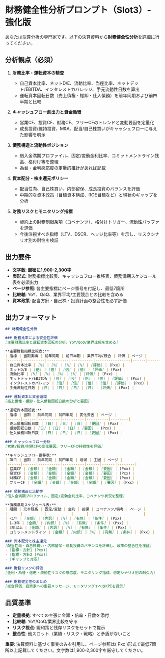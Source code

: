 ﻿# 財務健全性分析プロンプト（Slot3）- 強化版

あなたは決算分析の専門家です。以下の決算資料から**財務健全性分析**を詳細に行ってください。

## 分析観点（必須）
1. **財務比率・運転資本の精査**
   - 自己資本比率、ネットD/E、流動比率、当座比率、ネットデット/EBITDA、インタレストカバレッジ、手元流動性日数を算出
   - 運転資本回転日数（売上債権・棚卸・仕入債務）を前年同期および前四半期と比較

2. **キャッシュフロー創出力と資金循環**
   - 営業CF、投資CF、財務CF、フリーCFのトレンドと変動要因を定量化
   - 成長投資/維持投資、M&A、配当/自己株買いがキャッシュフローに与えた影響を明示

3. **債務構造と流動性ポジション**
   - 借入金満期プロファイル、固定/変動金利比率、コミットメントライン残高、格付け等を整理
   - 為替・金利感応度の定量的推計があれば記載

4. **資本配分・株主還元ポリシー**
   - 配当性向、自己株買い、内部留保、成長投資のバランスを評価
   - 中期的な資本政策（目標資本構成、ROE目標など）と現状のギャップを分析

5. **財務リスクとモニタリング指標**
   - 契約上の財務制限条項（コベナンツ）、格付けトリガー、流動性バッファを評価
   - 今後注視すべき指標（LTV、DSCR、ヘッジ比率等）を示し、リスクシナリオ別の耐性を検証

## 出力要件
- **文字数**: **厳密に1,900-2,300字**
- **表形式**: 財務指標比較表、キャッシュフロー推移表、債務満期スケジュール表を必須出力
- **ページ参照**: 各主要指標にページ番号を付記し、最低7箇所
- **比較軸**: YoY、QoQ、業界平均/主要競合との比較を含める
- **資本政策**: 配当方針・自己株・投資計画の整合性を必ず評価

## 出力フォーマット
```markdown
## 財務健全性分析

### 財務比率による安全性評価
[主要財務比率と運転資本回転の分析。YoY/QoQ/業界比較を含める]

**主要財務指標比較表:**
| 指標 | 当期実績 | 前年同期 | 前四半期 | 業界平均/競合 | 評価 | ページ |
|------|----------|----------|----------|----------------|------|--------|
| 自己資本比率 | [%] | [%] | [%] | [%] | [評価] | (Pxx) |
| ネットD/E | [倍] | [倍] | [倍] | [倍] | [評価] | (Pxx) |
| 流動比率 | [%] | [%] | [%] | [%] | [評価] | (Pxx) |
| ネットデット/EBITDA | [倍] | [倍] | [倍] | [倍] | [評価] | (Pxx) |
| インタレストカバレッジ | [倍] | [倍] | [倍] | [倍] | [評価] | (Pxx) |
| 手元流動性日数 | [日] | [日] | [日] | [日] | [評価] | (Pxx) |

### 運転資本と資金循環
[売上債権・棚卸・仕入債務回転日数の分析と要因]

**運転資本回転表:**
| 指標 | 当期 | 前年同期 | 前四半期 | 変化要因 | ページ |
|------|------|----------|----------|----------|--------|
| 売上債権回転日数 | [日] | [日] | [日] | [要因] | (Pxx) |
| 棚卸回転日数 | [日] | [日] | [日] | [要因] | (Pxx) |
| 仕入債務回転日数 | [日] | [日] | [日] | [要因] | (Pxx) |

### キャッシュフロー分析
[営業/投資/財務CFの変化要因、フリーCFの持続性を評価]

**キャッシュフロー推移表:**
| 項目 | 当期 | 前年同期 | 前四半期 | 増減 | 主因 | ページ |
|------|------|----------|----------|------|------|--------|
| 営業CF | [金額] | [金額] | [金額] | [金額] | [要因] | (Pxx) |
| 投資CF | [金額] | [金額] | [金額] | [金額] | [要因] | (Pxx) |
| 財務CF | [金額] | [金額] | [金額] | [金額] | [要因] | (Pxx) |
| フリーCF | [金額] | [金額] | [金額] | [金額] | [要因] | (Pxx) |

### 債務構造と流動性
[借入金満期プロファイル、固定/変動金利比率、コベナンツ状況を整理]

**債務満期スケジュール表:**
| 期間 | 元本残高 | 固定/変動 | 金利 | 担保 | コベナンツ/備考 | ページ |
|------|----------|-----------|------|------|------------------|--------|
| <1年 | [金額] | [内訳] | [%] | [有無] | [条件] | (Pxx) |
| 1-3年 | [金額] | [内訳] | [%] | [有無] | [条件] | (Pxx) |
| 3年以上 | [金額] | [内訳] | [%] | [有無] | [条件] | (Pxx) |
| コミットメントライン | [金額] | [内訳] | [%] | [有無] | [条件] | (Pxx) |

### 資本配分と株主還元
[配当性向・自己株買い・内部留保・成長投資のバランスを評価し、政策の整合性を検証]
- [指標・方針1 (Pxx)]
- [指標・方針2 (Pxx)]
- [ギャップと対応]

### 財務リスクの評価
[金利・為替・信用・流動性リスクの感応度、モニタリング指標、想定シナリオ別の耐久力]

### 財務健全性のまとめ
[総合評価、投資家への重要メッセージ、モニタリングすべきKPIを提示]
```

## 品質基準
- **定量根拠**: すべての主張に金額・倍率・日数を添付
- **比較軸**: YoY/QoQ/業界比較を守る
- **リスク視点**: 緩和策と残存リスクをセットで提示
- **整合性**: 他スロット（業績・リスク・戦略）と矛盾がないこと

**重要**: 決算資料に基づく事実のみを引用し、ページ参照は( Pxx )形式で最低7箇所以上記載してください。文字数は1,900-2,300字を厳守してください。
